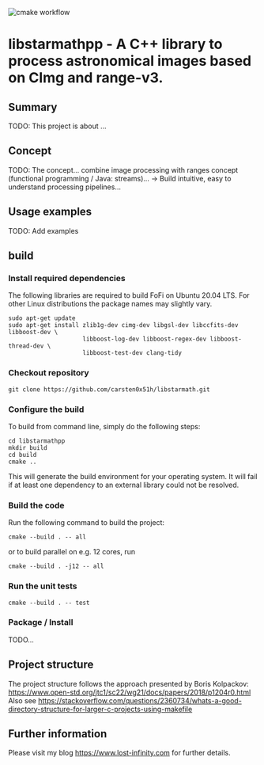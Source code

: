![cmake workflow](https://github.com/carsten0x51h/libstarmathpp/actions/workflows/cmake.yml/badge.svg)

libstarmathpp - A C++ library to process astronomical images based on CImg and range-v3.
===========

## Summary
TODO: This project is about ...


## Concept
TODO: The concept... combine image processing with ranges concept (functional programming / Java: streams)... -> Build intuitive, easy to understand processing pipelines...


## Usage examples
TODO: Add examples


## build

### Install required dependencies
The following libraries are required to build FoFi on Ubuntu 20.04 LTS.
For other Linux distributions the package names may slightly vary.

	sudo apt-get update
	sudo apt-get install zlib1g-dev cimg-dev libgsl-dev libccfits-dev libboost-dev \
	                     libboost-log-dev libboost-regex-dev libboost-thread-dev \
						 libboost-test-dev clang-tidy

### Checkout repository

	git clone https://github.com/carsten0x51h/libstarmath.git


### Configure the build
To build from command line, simply do the following steps:

	cd libstarmathpp
	mkdir build
	cd build
	cmake ..

This will generate the build environment for your operating system. It will fail
if at least one dependency to an external library could not be resolved.

### Build the code
Run the following command to build the project: 

	cmake --build . -- all

or to build parallel on e.g. 12 cores, run

	cmake --build . -j12 -- all


### Run the unit tests

	cmake --build . -- test


### Package / Install
TODO...



## Project structure
The project structure follows the approach presented by Boris Kolpackov: https://www.open-std.org/jtc1/sc22/wg21/docs/papers/2018/p1204r0.html
Also see https://stackoverflow.com/questions/2360734/whats-a-good-directory-structure-for-larger-c-projects-using-makefile


## Further information
Please visit my blog https://www.lost-infinity.com for further details.

